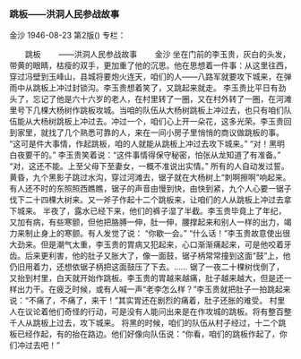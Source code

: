 ### 跳板——洪洞人民参战故事
金沙
1946-08-23
第2版()
专栏：

　　跳板
　　——洪洞人民参战故事
　　金沙
    坐在门前的李玉贵，灰白的头发，带黄的眼睛，枯瘦的双手，更加重了他的沉思。他在思想着一件事：从这里往西，穿过冯壁到玉峰山，县城将要炮火连天，咱们的人——八路军就要攻下城来，在弹雨中从跳板上冲过封锁沟。李玉贵想着笑了，又跳起来就走。
    李玉贵比平日有劲头了，忘记了他是六十六岁的老人，在村里转了一圈，又在村外转了一圈，在河滩里号下几棵大杨树作跳板攻城。当咱的队伍从大杨树跳板上冲过去，也只有咱们队伍能从大杨树跳板上冲过去。冲过一个，咱们心上开一朵花，这多光荣。李玉贵回到家里，就找了几个熟悉可靠的人，来在一间小房子里悄悄的商议做跳板的事。
    “这可是件大事情，作起跳板，咱的人就能从跳板上冲过去攻下城来。”
    “对！黑明白夜要干的。”
    李玉贵笑着说：“这件事情得保守秘密，怕张从龙知道了有准备。”
    “对，这还不能。上至父母下至妻女，一概不准说出实情。”
    所有的人自动发过誓。
    黄昏，九个黑影子跳过水沟，穿过河滩去，锯子就在大杨树上“刺啊擦啊”响起来。有人还不时的东照照西瞧瞧，锯子的声音由慢到快，由快到紧，九个人心要一锯子伐下二十四棵大树来。又一斧子作起十二个跳板来，让咱们的人从跳板上冲过去拿下城来。
    半夜了，露水已经下来，他们的裤子湿了半截。李玉贵毕竟上了年纪，又加有病，有些寒颤，但他把胳膊一伸，肚一伸，腰撑起来和别人一样的出力，竭力来制止身上的寒颤。有人发觉了说：
    “你歇一会。”
    “什么话！”李玉贵故意使出很大劲来。但是潮气太重，李玉贵的胃病又犯起来，心口渐渐痛起来，可是他咬着牙齿。后来更利害，他的肚子又胀大了，像一面鼓，锯子柄常常撞到这面“鼓”上，他仍旧用着力，还想依锯子柄把这面鼓压了下去。……
    锯了一夜二十棵树伐倒了，又抬到村里，白天就开始作跳板。李玉贵的胃越来越痛，肚子越来越大，但是还一样出力干。在疲乏时候，或有人喊一声“老李怎么样？”李玉贵就把肚子一拍跳起来说：“不痛了，不痛了，来干！”其实胃还在剧烈的痛着，肚子还胀的难受。
    村里人在议论着他们奇怪的行动，可是没有人能问出来是在作攻城的跳板。将有整百整千人从跳板上过去，攻下城来。
    将黑的时候，咱们的队伍从村子经过，十二个跳板已经作起，有的抬在路边。他们好像向队伍说：“你看，咱们的跳板作起了，你们冲过去吧！”
